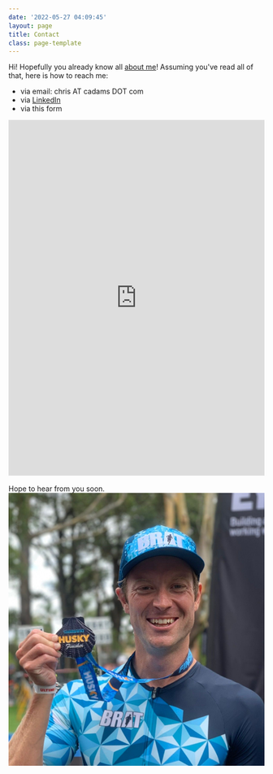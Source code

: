 ```yaml
---
date: '2022-05-27 04:09:45'
layout: page
title: Contact
class: page-template
---
```

Hi! Hopefully you already know all [about me](__GHOST_URL__/about)!
Assuming you've read all of that, here is how to reach me:
  * via email: chris AT cadams DOT com
  * via [LinkedIn](https://linkedin.com/in/cadamsau)
  * via this form

<iframe src="https://docs.google.com/forms/d/e/1FAIpQLSfasVbjfJg7MsEN__Ypae7pm9yQN0s3k5EGJrxvqfeehnjDTA/viewform?embedded=true" width="100%" height="700" frameborder="0" marginheight="0" marginwidth="0">Loading…</iframe>

Hope to hear from you soon.
![](/assets/images/2022/05/391BE3FF-49B3-4EFC-B6AF-8B829D25CC64.jpeg)
